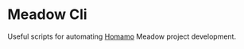 # Meadow Cli

Useful scripts for automating [Homamo](https://homamo.co) Meadow project development.
